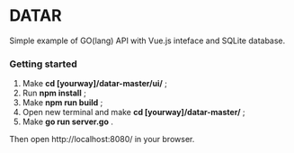 # DATAR
Simple example of GO(lang) API with Vue.js inteface and SQLite database.

### Getting started
1. Make <b>cd [yourway]/datar-master/ui/</b> ;
2. Run <b>npm install</b> ;
3. Make <b>npm run build</b> ;
4. Open new terminal and make <b>cd [yourway]/datar-master/</b> ;
5. Make <b>go run server.go</b> .

Then open http://localhost:8080/ in your browser.
